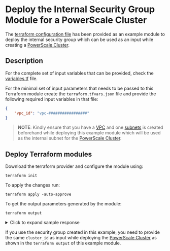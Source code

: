 <!--

        Copyright (c) 2023 Dell, Inc or its subsidiaries.

        This Source Code Form is subject to the terms of the Mozilla Public
        License, v. 2.0. If a copy of the MPL was not distributed with this
        file, You can obtain one at https://mozilla.org/MPL/2.0/.

-->
# Deploy the Internal Security Group Module for a PowerScale Cluster

The [terraform configuration file](main.tf) has been provided as an example module to deploy the internal security group which can be used as an input while creating a [PowerScale Cluster](../../docs/POWERSCALE_CLUSTER.md).

## Description

For the complete set of input variables that can be provided, check the [variables.tf](variables.tf) file.

For the minimal set of input parameters that needs to be passed to this Terraform module create the `terraform.tfvars.json` file and provide the following required input variables in that file: 

```json
{
    "vpc_id": "vpc-#################"
}

```

> **NOTE**: Kindly ensure that you have a [VPC](https://docs.aws.amazon.com/vpc/latest/userguide/what-is-amazon-vpc.html) and one [subnets](https://docs.aws.amazon.com/vpc/latest/userguide/configure-subnets.html) is created beforehand while deploying this example module which will be used as the internal subnet for the [PowerScale Cluster](../../docs/POWERSCALE_CLUSTER.md).

## Deploy Terraform modules

Download the terraform provider and configure the module using:

```shell
terraform init
```

To apply the changes run:

```shell
terraform apply -auto-approve
```

To get the output parameters generated by the module:

```shell
terraform output
```

<details>
<summary>Click to expand sample response</summary>

Response:
```textmate
cluster_id = "funny-gobbler"
internal_sg_id = "sg-0df28c4b8dbb50591"
```
</details>


If you use the security group created in this example, you need to provide the same `cluster_id` as input while deploying the [PowerScale Cluster](../../docs/POWERSCALE_CLUSTER.md) as shown in the `terraform output` of this example module.
